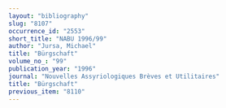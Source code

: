 ```yaml
---
layout: "bibliography"
slug: "8107"
occurrence_id: "2553"
short_title: "NABU 1996/99"
author: "Jursa, Michael"
title: "Bürgschaft"
volume_no_: "99"
publication_year: "1996"
journal: "Nouvelles Assyriologiques Brèves et Utilitaires"
title: "Bürgschaft"
previous_item: "8110"
---
```

